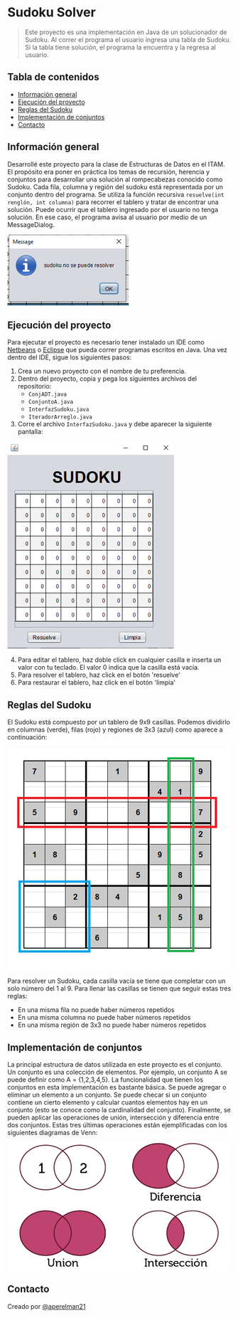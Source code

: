 # Sudoku Solver
> Este proyecto es una implementación en Java de un solucionador de Sudoku. Al correr el programa el usuario ingresa una tabla de Sudoku. Si la tabla tiene solución, el programa la encuentra y la regresa al usuario. 

## Tabla de contenidos
* [Información general](#información-general)
* [Ejecución del proyecto](#ejecución-del-proyecto)
* [Reglas del Sudoku](#reglas-del-sudoku)
* [Implementación de conjuntos](#implementación-de-conjuntos)
* [Contacto](#contacto)

## Información general
Desarrollé este proyecto para la clase de Estructuras de Datos en el ITAM. El propósito era poner en práctica los temas de recursión, herencia y conjuntos para desarrollar una solución al rompecabezas conocido como Sudoku. Cada fila, columna y región del sudoku está representada por un conjunto dentro del programa. Se utiliza la función recursiva `resuelve(int renglón, int columna)` para recorrer el tablero y tratar de encontrar una solución. Puede ocurrir que el tablero ingresado por el usuario no tenga solución. En ese caso, el programa avisa al usuario por medio de un MessageDialog. 

![MessageDialog](./imagenes/MessageDialog.PNG)

## Ejecución del proyecto
Para ejecutar el proyecto es necesario tener instalado un IDE como [Netbeans](https://netbeans.org/) o [Eclipse](https://www.eclipse.org/) que pueda correr programas escritos en Java.  Una vez dentro del IDE, sigue los siguientes pasos:
1. Crea un nuevo proyecto con el nombre de tu preferencia.
2. Dentro del proyecto, copia y pega los siguientes archivos del repositorio:
    * `ConjADT.java`
    * `ConjuntoA.java`
    * `InterfazSudoku.java`
    * `IteradorArreglo.java`
3. Corre el archivo `InterfazSudoku.java` y debe aparecer la siguiente pantalla:

![SudokuVista](./imagenes/sudokuVista.PNG)

4. Para editar el tablero, haz doble click en cualquier casilla e inserta un valor con tu teclado. El valor 0 indica que la casilla está vacía.
5. Para resolver el tablero, haz click en el botón 'resuelve' 
6. Para restaurar el tablero, haz click en el botón 'limpia'


## Reglas del Sudoku
El Sudoku está compuesto por un tablero de 9x9 casillas. Podemos dividirlo en columnas (verde), filas (rojo) y regiones de 3x3 (azul) como aparece a continuación:

![sudoku-rules](./imagenes/sudoku-rules.png)

Para resolver un Sudoku, cada casilla vacía se tiene que completar con un solo número del 1 al 9. Para llenar las casillas se tienen que seguir estas tres reglas:
* En una misma fila no puede haber números repetidos
* En una misma columna no puede haber números repetidos
* En una misma región de 3x3 no puede haber números repetidos


## Implementación de conjuntos
La principal estructura de datos utilizada en este proyecto es el conjunto. Un conjunto es una colección de elementos. Por ejemplo, un conjunto A se puede definir como A = {1,2,3,4,5}. La funcionalidad que tienen los conjuntos en esta implementación es bastante básica. Se puede agregar o eliminar un elemento a un conjunto. Se puede checar si un conjunto contiene un cierto elemento y calcular cuantos elementos hay en un conjunto (esto se conoce como la cardinalidad del conjunto). Finalmente, se pueden aplicar las operaciones de unión, intersección y diferencia entre dos conjuntos. Estas tres últimas operaciones están ejemplificadas con los siguientes diagramas de Venn:

![conjuntos](./imagenes/conjuntos.png)

## Contacto
Creado por [@aperelman21](https://github.com/aperelman21/)

